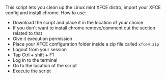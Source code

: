 This script lets you clean up the Linux mint XFCE distro, import your XFCE config and install chrome.
How to use:
- Download the script and place it in the location of your choice
- If you don't want to install chrome remove/comment out the section related to that
- Give it execution permission
- Place your XFCE configuration folder inside a zip file called `xfce4.zip`
- Logout from your session
- Tap Ctrl + shift + F1
- Log in to the terminal
- Go to the location of the script
- Execute the script
